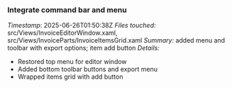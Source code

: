 ### Integrate command bar and menu
*Timestamp:* 2025-06-26T01:50:38Z
*Files touched:* src/Views/InvoiceEditorWindow.xaml, src/Views/InvoiceParts/InvoiceItemsGrid.xaml
*Summary:* added menu and toolbar with export options; item add button
*Details:*
- Restored top menu for editor window
- Added bottom toolbar buttons and export menu
- Wrapped items grid with add button
